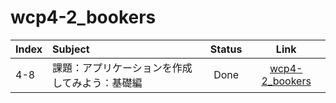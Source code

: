 # wcp4-2_bookers

| Index | Subject                                        | Status |                             Link                             |
| :---- | :--------------------------------------------- | :----: | :----------------------------------------------------------: |
| 4-8   | 課題：アプリケーションを作成してみよう：基礎編 |  Done  | [wcp4-2_bookers](https://github.com/craymaru/wcp4-2_bookers) |                                                      |